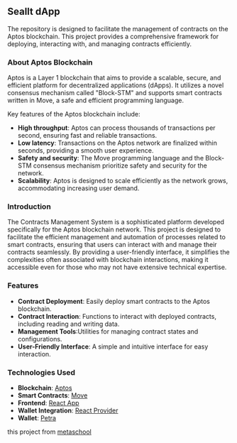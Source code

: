 ## Seallt dApp
The repository is designed to facilitate the management of contracts on the Aptos blockchain. This project provides a comprehensive framework for deploying, interacting with, and managing contracts efficiently.

### About Aptos Blockchain

Aptos is a Layer 1 blockchain that aims to provide a scalable, secure, and efficient platform for decentralized applications (dApps). It utilizes a novel consensus mechanism called "Block-STM" and supports smart contracts written in Move, a safe and efficient programming language.

Key features of the Aptos blockchain include:
- **High throughput**: Aptos can process thousands of transactions per second, ensuring fast and reliable transactions.
- **Low latency**: Transactions on the Aptos network are finalized within seconds, providing a smooth user experience.
- **Safety and security**: The Move programming language and the Block-STM consensus mechanism prioritize safety and security for the network.
- **Scalability**: Aptos is designed to scale efficiently as the network grows, accommodating increasing user demand.

### Introduction

The Contracts Management System is a sophisticated platform developed specifically for the Aptos blockchain network. This project is designed to facilitate the efficient management and automation of processes related to smart contracts, ensuring that users can interact with and manage their contracts seamlessly. By providing a user-friendly interface, it simplifies the complexities often associated with blockchain interactions, making it accessible even for those who may not have extensive technical expertise.

### Features

- **Contract Deployment**: Easily deploy smart contracts to the Aptos blockchain.
- **Contract Interaction**: Functions to interact with deployed contracts, including reading and writing data.
- **Management Tools**:Utilities for managing contract states and configurations.
- **User-Friendly Interface**: A simple and intuitive interface for easy interaction.

### Technologies Used

- **Blockchain**: [Aptos](https://aptos.dev/)
- **Smart Contracts**: [Move](https://move-language.github.io/move/)
- **Frontend**: [React App](https://github.com/facebook/create-react-app)
- **Wallet Integration**: [React Provider](https://aptos.dev/en/build/sdks/wallet-adapter/dapp)
- **Wallet**: [Petra](https://petra.app/)

this project from [metaschool](https://metaschool.so/)
